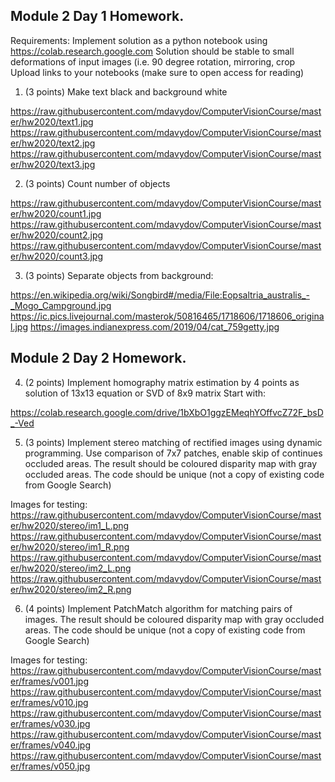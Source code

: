 ## Module 2 Day 1 Homework.

Requirements:
Implement solution as a python notebook using https://colab.research.google.com
Solution should be stable to small deformations of input images (i.e. 90 degree rotation, mirroring, crop
Upload links to your notebooks (make sure to open access for reading)

1. (3 points) Make text black and background white

https://raw.githubusercontent.com/mdavydov/ComputerVisionCourse/master/hw2020/text1.jpg
https://raw.githubusercontent.com/mdavydov/ComputerVisionCourse/master/hw2020/text2.jpg
https://raw.githubusercontent.com/mdavydov/ComputerVisionCourse/master/hw2020/text3.jpg

2.  (3 points) Count number of objects

https://raw.githubusercontent.com/mdavydov/ComputerVisionCourse/master/hw2020/count1.jpg
https://raw.githubusercontent.com/mdavydov/ComputerVisionCourse/master/hw2020/count2.jpg
https://raw.githubusercontent.com/mdavydov/ComputerVisionCourse/master/hw2020/count3.jpg

3.  (3 points) Separate objects from background:

https://en.wikipedia.org/wiki/Songbird#/media/File:Eopsaltria_australis_-_Mogo_Campground.jpg
https://ic.pics.livejournal.com/masterok/50816465/1718606/1718606_original.jpg
https://images.indianexpress.com/2019/04/cat_759getty.jpg


## Module 2 Day 2 Homework.

4. (2 points) Implement homography matrix estimation by 4 points as solution of 13x13 equation or SVD of 8x9 matrix
Start with:

https://colab.research.google.com/drive/1bXbO1ggzEMeqhYOffvcZ72F_bsD_-Ved

5. (3 points) Implement stereo matching of rectified images using dynamic programming.
Use comparison of 7x7 patches, enable skip of continues occluded areas.
The result should be coloured disparity map with gray occluded areas.
The code should be unique (not a copy of existing code from Google Search)

Images for testing:
https://raw.githubusercontent.com/mdavydov/ComputerVisionCourse/master/hw2020/stereo/im1_L.png
https://raw.githubusercontent.com/mdavydov/ComputerVisionCourse/master/hw2020/stereo/im1_R.png
https://raw.githubusercontent.com/mdavydov/ComputerVisionCourse/master/hw2020/stereo/im2_L.png
https://raw.githubusercontent.com/mdavydov/ComputerVisionCourse/master/hw2020/stereo/im2_R.png

6. (4 points) Implement PatchMatch algorithm for matching pairs of images.
The result should be coloured disparity map with gray occluded areas.
The code should be unique (not a copy of existing code from Google Search)

Images for testing:
https://raw.githubusercontent.com/mdavydov/ComputerVisionCourse/master/frames/v001.jpg
https://raw.githubusercontent.com/mdavydov/ComputerVisionCourse/master/frames/v010.jpg
https://raw.githubusercontent.com/mdavydov/ComputerVisionCourse/master/frames/v030.jpg
https://raw.githubusercontent.com/mdavydov/ComputerVisionCourse/master/frames/v040.jpg
https://raw.githubusercontent.com/mdavydov/ComputerVisionCourse/master/frames/v050.jpg
